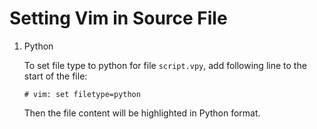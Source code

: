 Setting Vim in Source File
==========================

1. Python

    To set file type to python for file `script.vpy`, add following line to the
    start of the file:

    ```shell
    # vim: set filetype=python
    ```

    Then the file content will be highlighted in Python format.
